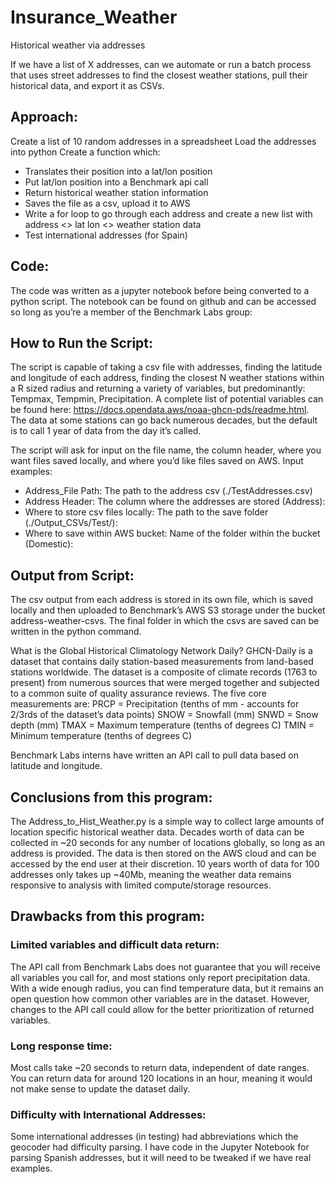 # Insurance_Weather
Historical weather via addresses 

If we have a list of X addresses, can we automate or run a batch process that uses street addresses to find the closest weather stations, pull their historical data, and export it as CSVs. 
## Approach:
Create a list of 10 random addresses in a spreadsheet
Load the addresses into python
Create a function which:
- Translates their position into a lat/lon position
- Put lat/lon position into a Benchmark api call
- Return historical weather station information
- Saves the file as a csv, upload it to AWS
- Write a for loop to go through each address and create a new list with address <> lat lon <> weather station data
- Test international addresses (for Spain)
## Code:
The code was written as a jupyter notebook before being converted to a python script. The notebook can be found on github and can be accessed so long as you’re a member of the Benchmark Labs group: 

## How to Run the Script:
The script is capable of taking a csv file with addresses, finding the latitude and longitude of each address, finding the closest N weather stations within a R sized radius and returning a variety of variables, but predominantly: Tempmax, Tempmin, Precipitation. A complete list of potential variables can be found here: https://docs.opendata.aws/noaa-ghcn-pds/readme.html. The data at some stations can go back numerous decades, but the default is to call 1 year of data from the day it’s called. 

The script will ask for input on the file name, the column header, where you want files saved locally, and where you’d like files saved on AWS. Input examples:
- Address_File Path: The path to the address csv (./TestAddresses.csv)
- Address Header: The column where the addresses are stored (Address): 
- Where to store csv files locally: The path to the save folder (./Output_CSVs/Test/):
- Where to save within AWS bucket: Name of the folder within the bucket (Domestic): 

## Output from Script:
The csv output from each address is stored in its own file, which is saved locally and then uploaded to Benchmark’s AWS S3 storage under the bucket address-weather-csvs. The final folder in which the csvs are saved can be written in the python command.

What is the Global Historical Climatology Network Daily? 
GHCN-Daily is a dataset that contains daily station-based measurements from land-based stations worldwide. The dataset is a composite of climate records (1763 to present) from numerous sources that were merged together and subjected to a common suite of quality assurance reviews. The five core measurements are:
PRCP = Precipitation (tenths of mm - accounts for 2/3rds of the dataset’s data points)
SNOW = Snowfall (mm)
SNWD = Snow depth (mm)
TMAX = Maximum temperature (tenths of degrees C)
TMIN = Minimum temperature (tenths of degrees C)

Benchmark Labs interns have written an API call to pull data based on latitude and longitude.

## Conclusions from this program:
The Address_to_Hist_Weather.py is a simple way to collect large amounts of location specific historical weather data. Decades worth of data can be collected in ~20 seconds for any number of locations globally, so long as an address is provided. The data is then stored on the AWS cloud and can be accessed by the end user at their discretion. 10 years worth of data for 100 addresses only takes up ~40Mb, meaning the weather data remains responsive to analysis with limited compute/storage resources.

## Drawbacks from this program:
### Limited variables and difficult data return:
The API call from Benchmark Labs does not guarantee that you will receive all variables you call for, and most stations only report precipitation data. With a wide enough radius, you can find temperature data, but it remains an open question how common other variables are in the dataset. However, changes to the API call could allow for the better prioritization of returned variables. 
### Long response time:
Most calls take ~20 seconds to return data, independent of date ranges. You can return data for around 120 locations in an hour, meaning it would not make sense to update the dataset daily.
### Difficulty with International Addresses:
Some international addresses (in testing) had abbreviations which the geocoder had difficulty parsing. I have code in the Jupyter Notebook for parsing Spanish addresses, but it will need to be tweaked if we have real examples. 

